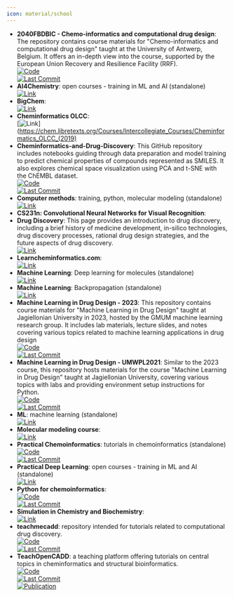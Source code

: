 ```yaml
---
icon: material/school
---
```


- **2040FBDBIC - Chemo-informatics and computational drug design**: The repository contains course materials for "Chemo-informatics and computational drug design" taught at the University of Antwerp, Belgium. It offers an in-depth view into the course, supported by the European Union Recovery and Resilience Facility (RRF).  
	[![Code](https://img.shields.io/github/stars/UAMCAntwerpen/2040FBDBIC?style=for-the-badge&logo=github)](https://github.com/UAMCAntwerpen/2040FBDBIC)  
	[![Last Commit](https://img.shields.io/github/last-commit/UAMCAntwerpen/2040FBDBIC?style=for-the-badge&logo=github)](https://github.com/UAMCAntwerpen/2040FBDBIC)  
- **AI4Chemistry**: open courses - training in ML and AI (standalone)  
	[![Link](https://img.shields.io/badge/Link-online-brightgreen?style=for-the-badge&logo=cachet&logoColor=65FF8F)](https://schwallergroup.github.io/ai4chem_course/)  
- **BigChem**:   
	[![Link](https://img.shields.io/badge/Link-offline-red?style=for-the-badge&logo=xamarin&logoColor=red)](http://bigchem.eu/alllectures)  
- **Cheminformatics OLCC**:   
	[![Link](https://img.shields.io/badge/Link-offline-red?style=for-the-badge&logo=xamarin&logoColor=red)](https://chem.libretexts.org/Courses/Intercollegiate_Courses/Cheminformatics_OLCC_(2019)  
- **Cheminformatics-and-Drug-Discovery**: This GitHub repository includes notebooks guiding through data preparation and model training to predict chemical properties of compounds represented as SMILES. It also explores chemical space visualization using PCA and t-SNE with the ChEMBL dataset.  
	[![Code](https://img.shields.io/github/stars/Shiska07/Cheminformatics-and-Drug-Discovery?style=for-the-badge&logo=github)](https://github.com/Shiska07/Cheminformatics-and-Drug-Discovery)  
	[![Last Commit](https://img.shields.io/github/last-commit/Shiska07/Cheminformatics-and-Drug-Discovery?style=for-the-badge&logo=github)](https://github.com/Shiska07/Cheminformatics-and-Drug-Discovery)  
- **Computer methods**: training, python, molecular modeling (standalone)  
	[![Link](https://img.shields.io/badge/Link-online-brightgreen?style=for-the-badge&logo=cachet&logoColor=65FF8F)](http://education.molssi.org/resources.html#programming)  
- **CS231n: Convolutional Neural Networks for Visual Recognition**:   
- **Drug Discovery**: This page provides an introduction to drug discovery, including a brief history of medicine development, in-silico technologies, drug discovery processes, rational drug design strategies, and the future aspects of drug discovery.  
	[![Link](https://img.shields.io/badge/Link-online-brightgreen?style=for-the-badge&logo=cachet&logoColor=65FF8F)](https://www.drugdesign.org/chapters/drug-discovery/)  
- **Learncheminformatics.com**:   
	[![Link](https://img.shields.io/badge/Link-online-brightgreen?style=for-the-badge&logo=cachet&logoColor=65FF8F)](http://learncheminformatics.com/)  
- **Machine Learning**: Deep learning for molecules (standalone)  
	[![Link](https://img.shields.io/badge/Link-online-brightgreen?style=for-the-badge&logo=cachet&logoColor=65FF8F)](https://dmol.pub/index.html)  
- **Machine Learning**: Backpropagation (standalone)  
	[![Link](https://img.shields.io/badge/Link-online-brightgreen?style=for-the-badge&logo=cachet&logoColor=65FF8F)](https://mattmazur.com/2015/03/17/a-step-by-step-backpropagation-example/)  
- **Machine Learning in Drug Design - 2023**: This repository contains course materials for "Machine Learning in Drug Design" taught at Jagiellonian University in 2023, hosted by the GMUM machine learning research group. It includes lab materials, lecture slides, and notes covering various topics related to machine learning applications in drug design  
	[![Code](https://img.shields.io/github/stars/gmum/mldd23?style=for-the-badge&logo=github)](https://github.com/gmum/mldd23)  
	[![Last Commit](https://img.shields.io/github/last-commit/gmum/mldd23?style=for-the-badge&logo=github)](https://github.com/gmum/mldd23)  
- **Machine Learning in Drug Design - UMWPL2021**: Similar to the 2023 course, this repository hosts materials for the course "Machine Learning in Drug Design" taught at Jagiellonian University, covering various topics with labs and providing environment setup instructions for Python.  
	[![Code](https://img.shields.io/github/stars/gmum/umwpl2021?style=for-the-badge&logo=github)](https://github.com/gmum/umwpl2021)  
	[![Last Commit](https://img.shields.io/github/last-commit/gmum/umwpl2021?style=for-the-badge&logo=github)](https://github.com/gmum/umwpl2021)  
- **ML**: machine learning (standalone)  
	[![Link](https://img.shields.io/badge/Link-online-brightgreen?style=for-the-badge&logo=cachet&logoColor=65FF8F)](https://sites.google.com/view/ml-basics/home)  
- **Molecular modeling course**:   
	[![Link](https://img.shields.io/badge/Link-online-brightgreen?style=for-the-badge&logo=cachet&logoColor=65FF8F)](https://dasher.wustl.edu/chem478/)  
- **Practical Chemoinformatics**: tutorials in chemoinformatics (standalone)  
	[![Code](https://img.shields.io/github/stars/PatWalters/practical_cheminformatics_tutorials?style=for-the-badge&logo=github)](https://github.com/PatWalters/practical_cheminformatics_tutorials)  
	[![Last Commit](https://img.shields.io/github/last-commit/PatWalters/practical_cheminformatics_tutorials?style=for-the-badge&logo=github)](https://github.com/PatWalters/practical_cheminformatics_tutorials)  
- **Practical Deep Learning**: open courses - training in ML and AI (standalone)  
	[![Link](https://img.shields.io/badge/Link-online-brightgreen?style=for-the-badge&logo=cachet&logoColor=65FF8F)](https://course.fast.ai/)  
- **Python for chemoinformatics**:   
	[![Code](https://img.shields.io/github/stars/Mishima-syk/py4chemoinformatics?style=for-the-badge&logo=github)](https://github.com/Mishima-syk/py4chemoinformatics)  
	[![Last Commit](https://img.shields.io/github/last-commit/Mishima-syk/py4chemoinformatics?style=for-the-badge&logo=github)](https://github.com/Mishima-syk/py4chemoinformatics)  
- **Simulation in Chemistry and Biochemistry**:   
	[![Link](https://img.shields.io/badge/Link-online-brightgreen?style=for-the-badge&logo=cachet&logoColor=65FF8F)](https://dasher.wustl.edu/chem430/)  
- **teachmecadd**: repository intended for tutorials related to computational drug discovery.  
	[![Code](https://img.shields.io/github/stars/med-sci/teachmecadd?style=for-the-badge&logo=github)](https://github.com/med-sci/teachmecadd/tree/feature/tutorials)  
	[![Last Commit](https://img.shields.io/github/last-commit/med-sci/teachmecadd?style=for-the-badge&logo=github)](https://github.com/med-sci/teachmecadd/tree/feature/tutorials)  
- **TeachOpenCADD**: a teaching platform offering tutorials on central topics in cheminformatics and structural bioinformatics.  
	[![Code](https://img.shields.io/github/stars/volkamerlab/TeachOpenCADD?style=for-the-badge&logo=github)](https://github.com/volkamerlab/TeachOpenCADD)  
	[![Last Commit](https://img.shields.io/github/last-commit/volkamerlab/TeachOpenCADD?style=for-the-badge&logo=github)](https://github.com/volkamerlab/TeachOpenCADD)  
	[![Publication](https://img.shields.io/badge/Publication-Citations:39-blue?style=for-the-badge&logo=bookstack)](https://doi.org/10.1186/s13321-019-0351-x)  
